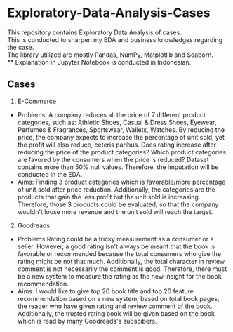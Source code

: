 # Exploratory-Data-Analysis-Cases

This repository contains Exploratory Data Analysis of cases.<br/>
This is conducted to sharpen my EDA and business knowledges regarding the case.<br/>
The library utilized are mostly Pandas, NumPy, Matplotlib and Seaborn.<br/>
** Explanation in Jupyter Notebook is conducted in Indonesian.<br/>

## Cases
1. E-Commerce
  - Problems:
    A company reduces all the price of 7 different product categories, such as: Athletic Shoes, Casual & Dress Shoes, Eyewear, Perfumes & Fragrances, Sportswear, Wallets, Watches. By reducing the price, the company expects to increase the percentage of unit sold, yet the profit will also reduce, ceteris paribus. Does rating increase after reducing the price of the product categories? Which product categories are favored by the consumers when the price is reduced? Dataset contains more than 50% null values. Therefore, the imputation will be conducted in the EDA.
  - Aims:
    Finding 3 product categories which is favorable/more percentage of unit sold after price reduction. Additionally, the categories are the products that gain the less profit but the unit sold is increasing. Therefore, those 3 products could be evaluated, so that the company wouldn't loose more revenue and the unit sold will reach the target.
2. Goodreads
  - Problems
    Rating could be a tricky measurement as a consumer or a seller. However, a good rating isn't always be meant that the book is favorable or recommended because the total consumers who give the rating might be not that much. Additionally, the total character in review comment is not necessarily the comment is good. Therefore, there must be a new system to measure the rating as the new insight for the book recommendation.
  - Aims:
    I would like to give top 20 book title and top 20 feature recommendation based on a new system, based on total book pages, the reader who have given rating and review comment of the book. Additionally, the trusted rating book will be given based on the book which is read by many Goodreads's subscibers.
